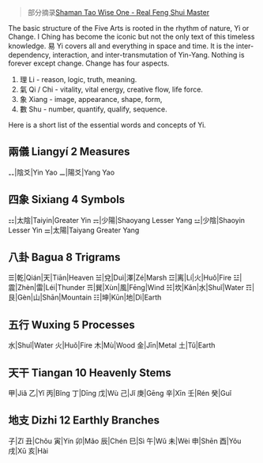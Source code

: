 >部分摘录[Shaman Tao Wise One - Real Feng Shui Master](https://www.realfengshuimaster.com/shaman.html)

The basic structure of the Five Arts is rooted in the rhythm of nature, Yi or Change. I Ching has become the iconic but not the only text of this timeless knowledge. 易 Yi covers all and everything in space and time. It is the inter-dependency, interaction, and inter-transmutation of Yin-Yang. Nothing is forever except change. Change has four aspects.
1. 理 Li - reason, logic, truth, meaning.
2. 氣 Qi / Chi - vitality, vital energy, creative flow, life force.
3. 象 Xiang - image, appearance, shape, form, 
4. 數 Shu - number, quantify, qualify, sequence.

Here is a short list of the essential words and concepts of Yi.

## 兩儀 Liangyí 2 Measures

⚋|陰爻|Yin Yao
⚊|陽爻|Yang Yao

## 四象 Sixiang 4 Symbols

⚏|太陰|Taiyin|Greater Yin
⚎|少陽|Shaoyang Lesser Yang
⚍|少陰|Shaoyin Lesser Yin
⚌|太陽|Taiyang Greater Yang

## 八卦 Bagua 8 Trigrams

☰|乾|Qián|天|Tiān|Heaven
☱|兌|Duì|澤|Zé|Marsh
☲|离|Lí|火|Huǒ|Fire
☳|震|Zhèn|雷|Léi|Thunder
☴|巽|Xùn|風|Fēng|Wind
☵|坎|Kǎn|水|Shuǐ|Water
☶|艮|Gèn|山|Shān|Mountain
☷|坤|Kūn|地|Dì|Earth

## 五行 Wuxing 5 Processes

水|Shuǐ|Water
火|Huǒ|Fire
木|Mù|Wood
金|Jīn|Metal
土|Tǔ|Earth

## 天干 Tiangan 10 Heavenly Stems

甲|Jiǎ
乙|Yǐ
丙|Bǐng
丁|Dīng
戊|Wù
己|Jǐ
庚|Gēng
辛|Xīn
壬|Rén
癸|Guǐ

## 地支 Dizhi 12 Earthly Branches

子|Zǐ
丑|Chǒu
寅|Yín
卯|Mǎo
辰|Chén
巳|Sì
午|Wǔ
未|Wèi
申|Shēn
酉|Yǒu
戌|Xū
亥|Hài
